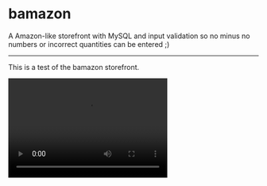 # bamazon
A Amazon-like storefront with MySQL and input validation
so no minus no numbers or incorrect quantities can be entered ;)

---

This is a test of the bamazon storefront.




<video src="/bamazon/video.mp4" width="320" height="200" controls preload></video>
